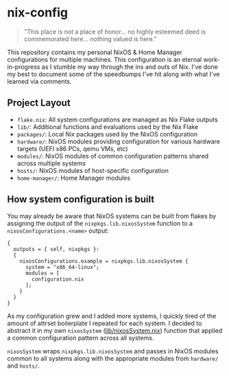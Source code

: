# nix-config

> "This place is not a place of honor... no highly esteemed deed is commemorated here... nothing valued is here."

 This repository contains my personal NixOS & Home Manager configurations for multiple machines. This configuration
is an eternal work-in-progress as I stumble my way through the ins and outs of Nix. I've done my best to document
some of the speedbumps I've hit along with what I've learned via comments.

## Project Layout

- `flake.nix`:  All system configurations are managed as Nix Flake outputs
- `lib/`: Additional functions and evaluations used by the Nix Flake  
- `packages/`: Local Nix packages used by the NixOS configuration 
- `hardware/`: NixOS modules providing configuration for various hardware targets (UEFI x86 PCs, qemu VMs, etc)
- `modules/`: NixOS modules of common configuration patterns shared across multiple systems
- `hosts/`: NixOS modules of host-specific configuration
- `home-manager/`: Home Manager modules

## How system configuration is built 

 You may already be aware that NixOS systems can be built from flakes by assigning the output of the `nixpkgs.lib.nixosSystem` function to a `nixosConfigurations.<name>` output:

```
{
  outputs = { self, nixpkgs }:
  {
    nixosConfigurations.example = nixpkgs.lib.nixosSystem {
      system = "x86_64-linux";
      modules = [
        configuration.nix
      ];
    }
  }
}
```

 As my configuration grew and I added more systems, I quickly tired of the amount of attrset boilerplate I repeated for each system. I decided to abstract it in my own `nixosSystem` ([lib/nixosSystem.nix](lib/nixosSystem.nix)) function that applied a common configuration pattern across all systems.

`nixosSystem` wraps `nixpkgs.lib.nixosSystem` and passes in NixOS modules common to all systems along with the appropriate modules from `hardware/` and `hosts/`.

